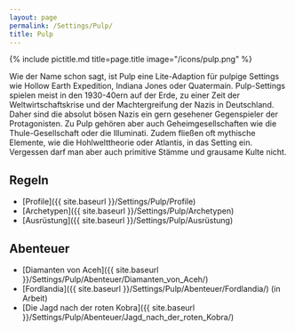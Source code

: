 ```yaml
---
layout: page
permalink: /Settings/Pulp/
title: Pulp
---
```


{% include pictitle.md title=page.title image="/icons/pulp.png" %}

Wie der Name schon sagt, ist Pulp eine Lite-Adaption für pulpige Settings wie Hollow Earth Expedition, Indiana Jones oder Quatermain. Pulp-Settings spielen meist in den 1930-40ern auf der Erde, zu einer Zeit der Weltwirtschaftskrise und der Machtergreifung der Nazis in Deutschland. Daher sind die absolut bösen Nazis ein gern gesehener Gegenspieler der Protagonisten. Zu Pulp gehören aber auch Geheimgesellschaften wie die Thule-Gesellschaft oder die Illuminati. Zudem fließen oft mythische Elemente, wie die Hohlwelttheorie oder Atlantis, in das Setting ein. Vergessen darf man aber auch primitive Stämme und grausame Kulte nicht.

## Regeln

- [Profile]({{ site.baseurl }}/Settings/Pulp/Profile)
- [Archetypen]({{ site.baseurl }}/Settings/Pulp/Archetypen)
- [Ausrüstung]({{ site.baseurl }}/Settings/Pulp/Ausrüstung)

## Abenteuer

- [Diamanten von Aceh]({{ site.baseurl }}/Settings/Pulp/Abenteuer/Diamanten_von_Aceh/)
- [Fordlandia]({{ site.baseurl }}/Settings/Pulp/Abenteuer/Fordlandia/) (in Arbeit)
- [Die Jagd nach der roten Kobra]({{ site.baseurl }}/Settings/Pulp/Abenteuer/Jagd_nach_der_roten_Kobra/)

